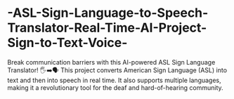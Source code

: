 # -ASL-Sign-Language-to-Speech-Translator-Real-Time-AI-Project-Sign-to-Text-Voice-
Break communication barriers with this AI-powered ASL Sign Language Translator! 🖐️➡️🗣️ This project converts American Sign Language (ASL) into text and then into speech in real time. It also supports multiple languages, making it a revolutionary tool for the deaf and hard-of-hearing community.
